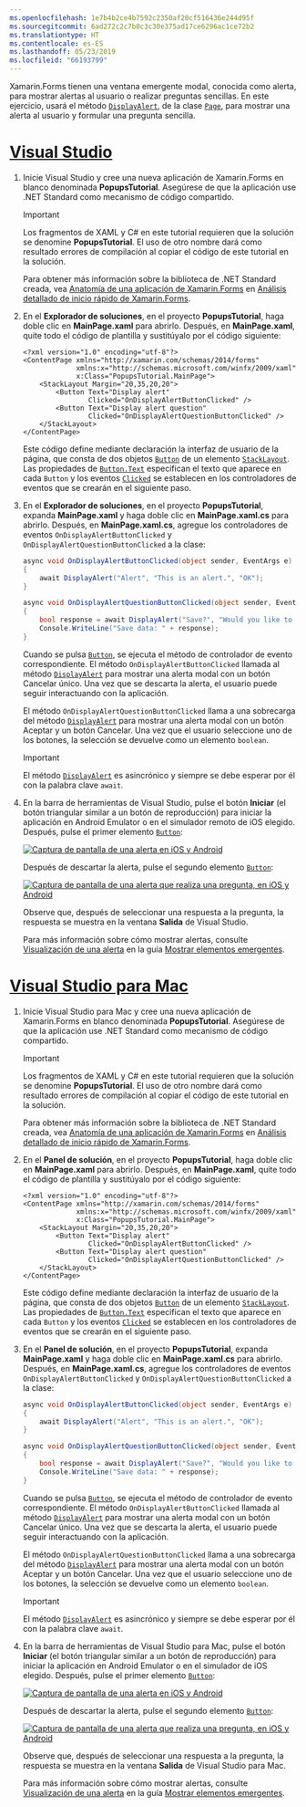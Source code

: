 ```yaml
---
ms.openlocfilehash: 1e7b4b2ce4b7592c2350af20cf516436e244d95f
ms.sourcegitcommit: 6ad272c2c7b0c3c30e375ad17ce6296ac1ce72b2
ms.translationtype: HT
ms.contentlocale: es-ES
ms.lasthandoff: 05/23/2019
ms.locfileid: "66193799"
---
```

Xamarin.Forms tienen una ventana emergente modal, conocida como alerta, para mostrar alertas al usuario o realizar preguntas sencillas. En este ejercicio, usará el método [`DisplayAlert`](xref:Xamarin.Forms.Page.DisplayAlert*), de la clase [`Page`](xref:Xamarin.Forms.Page), para mostrar una alerta al usuario y formular una pregunta sencilla.

# <a name="visual-studiotabvswin"></a>[Visual Studio](#tab/vswin)

1. Inicie Visual Studio y cree una nueva aplicación de Xamarin.Forms en blanco denominada **PopupsTutorial**. Asegúrese de que la aplicación use .NET Standard como mecanismo de código compartido.

    > [!IMPORTANT]
    > Los fragmentos de XAML y C# en este tutorial requieren que la solución se denomine **PopupsTutorial**. El uso de otro nombre dará como resultado errores de compilación al copiar el código de este tutorial en la solución.

    Para obtener más información sobre la biblioteca de .NET Standard creada, vea [Anatomía de una aplicación de Xamarin.Forms](~/get-started/first-app/index.md) en [Análisis detallado de inicio rápido de Xamarin.Forms](~/get-started/first-app/index.md).

1. En el **Explorador de soluciones**, en el proyecto **PopupsTutorial**, haga doble clic en **MainPage.xaml** para abrirlo. Después, en **MainPage.xaml**, quite todo el código de plantilla y sustitúyalo por el código siguiente:

    ```xaml
    <?xml version="1.0" encoding="utf-8"?>
    <ContentPage xmlns="http://xamarin.com/schemas/2014/forms"
                 xmlns:x="http://schemas.microsoft.com/winfx/2009/xaml"
                 x:Class="PopupsTutorial.MainPage">
        <StackLayout Margin="20,35,20,20">
            <Button Text="Display alert"
                    Clicked="OnDisplayAlertButtonClicked" />
            <Button Text="Display alert question"
                    Clicked="OnDisplayAlertQuestionButtonClicked" />
        </StackLayout>
    </ContentPage>
    ```

    Este código define mediante declaración la interfaz de usuario de la página, que consta de dos objetos [`Button`](xref:Xamarin.Forms.Button) de un elemento [`StackLayout`](xref:Xamarin.Forms.StackLayout). Las propiedades de [`Button.Text`](xref:Xamarin.Forms.Button.Text) especifican el texto que aparece en cada `Button` y los eventos [`Clicked`](xref:Xamarin.Forms.Button.Clicked) se establecen en los controladores de eventos que se crearán en el siguiente paso.

1. En el **Explorador de soluciones**, en el proyecto **PopupsTutorial**, expanda **MainPage.xaml** y haga doble clic en **MainPage.xaml.cs** para abrirlo. Después, en **MainPage.xaml.cs**, agregue los controladores de eventos `OnDisplayAlertButtonClicked` y `OnDisplayAlertQuestionButtonClicked` a la clase:

    ```csharp
    async void OnDisplayAlertButtonClicked(object sender, EventArgs e)
    {
        await DisplayAlert("Alert", "This is an alert.", "OK");
    }

    async void OnDisplayAlertQuestionButtonClicked(object sender, EventArgs e)
    {
        bool response = await DisplayAlert("Save?", "Would you like to save your data?", "Yes", "No");
        Console.WriteLine("Save data: " + response);
    }
    ```

    Cuando se pulsa [`Button`](xref:Xamarin.Forms.Button), se ejecuta el método de controlador de evento correspondiente. El método `OnDisplayAlertButtonClicked` llamada al método [`DisplayAlert`](xref:Xamarin.Forms.Page.DisplayAlert*) para mostrar una alerta modal con un botón Cancelar único. Una vez que se descarta la alerta, el usuario puede seguir interactuando con la aplicación.

    El método `OnDisplayAlertQuestionButtonClicked` llama a una sobrecarga del método [`DisplayAlert`](xref:Xamarin.Forms.Page.DisplayAlert*) para mostrar una alerta modal con un botón Aceptar y un botón Cancelar. Una vez que el usuario seleccione uno de los botones, la selección se devuelve como un elemento `boolean`.

    > [!IMPORTANT]
    > El método [`DisplayAlert`](xref:Xamarin.Forms.Page.DisplayAlert*) es asincrónico y siempre se debe esperar por él con la palabra clave `await`.

1. En la barra de herramientas de Visual Studio, pulse el botón **Iniciar** (el botón triangular similar a un botón de reproducción) para iniciar la aplicación en Android Emulator o en el simulador remoto de iOS elegido. Después, pulse el primer elemento [`Button`](xref:Xamarin.Forms.Button):

    [![Captura de pantalla de una alerta en iOS y Android](../images/alert.png "Alerta")](../images/alert-large.png#lightbox "Alerta")

    Después de descartar la alerta, pulse el segundo elemento [`Button`](xref:Xamarin.Forms.Button):

    [![Captura de pantalla de una alerta que realiza una pregunta, en iOS y Android](../images/alert-question.png "Alerta que realiza una pregunta")](../images/alert-question-large.png#lightbox "Alerta que realiza una pregunta")

    Observe que, después de seleccionar una respuesta a la pregunta, la respuesta se muestra en la ventana **Salida** de Visual Studio.

    Para más información sobre cómo mostrar alertas, consulte [Visualización de una alerta](~/xamarin-forms/user-interface/pop-ups.md#display-an-alert) en la guía [Mostrar elementos emergentes](~/xamarin-forms/user-interface/pop-ups.md).

# <a name="visual-studio-for-mactabvsmac"></a>[Visual Studio para Mac](#tab/vsmac)

1. Inicie Visual Studio para Mac y cree una nueva aplicación de Xamarin.Forms en blanco denominada **PopupsTutorial**. Asegúrese de que la aplicación use .NET Standard como mecanismo de código compartido.

    > [!IMPORTANT]
    > Los fragmentos de XAML y C# en este tutorial requieren que la solución se denomine **PopupsTutorial**. El uso de otro nombre dará como resultado errores de compilación al copiar el código de este tutorial en la solución.

    Para obtener más información sobre la biblioteca de .NET Standard creada, vea [Anatomía de una aplicación de Xamarin.Forms](~/get-started/first-app/index.md) en [Análisis detallado de inicio rápido de Xamarin.Forms](~/get-started/first-app/index.md).

1. En el **Panel de solución**, en el proyecto **PopupsTutorial**, haga doble clic en **MainPage.xaml** para abrirlo. Después, en **MainPage.xaml**, quite todo el código de plantilla y sustitúyalo por el código siguiente:

    ```xaml
    <?xml version="1.0" encoding="utf-8"?>
    <ContentPage xmlns="http://xamarin.com/schemas/2014/forms"
                 xmlns:x="http://schemas.microsoft.com/winfx/2009/xaml"
                 x:Class="PopupsTutorial.MainPage">
        <StackLayout Margin="20,35,20,20">
            <Button Text="Display alert"
                    Clicked="OnDisplayAlertButtonClicked" />
            <Button Text="Display alert question"
                    Clicked="OnDisplayAlertQuestionButtonClicked" />
        </StackLayout>
    </ContentPage>
    ```

    Este código define mediante declaración la interfaz de usuario de la página, que consta de dos objetos [`Button`](xref:Xamarin.Forms.Button) de un elemento [`StackLayout`](xref:Xamarin.Forms.StackLayout). Las propiedades de [`Button.Text`](xref:Xamarin.Forms.Button.Text) especifican el texto que aparece en cada `Button` y los eventos [`Clicked`](xref:Xamarin.Forms.Button.Clicked) se establecen en los controladores de eventos que se crearán en el siguiente paso.

1. En el **Panel de solución**, en el proyecto **PopupsTutorial**, expanda **MainPage.xaml** y haga doble clic en **MainPage.xaml.cs** para abrirlo. Después, en **MainPage.xaml.cs**, agregue los controladores de eventos `OnDisplayAlertButtonClicked` y `OnDisplayAlertQuestionButtonClicked` a la clase:

    ```csharp
    async void OnDisplayAlertButtonClicked(object sender, EventArgs e)
    {
        await DisplayAlert("Alert", "This is an alert.", "OK");
    }

    async void OnDisplayAlertQuestionButtonClicked(object sender, EventArgs e)
    {
        bool response = await DisplayAlert("Save?", "Would you like to save your data?", "Yes", "No");
        Console.WriteLine("Save data: " + response);
    }
    ```

    Cuando se pulsa [`Button`](xref:Xamarin.Forms.Button), se ejecuta el método de controlador de evento correspondiente. El método `OnDisplayAlertButtonClicked` llamada al método [`DisplayAlert`](xref:Xamarin.Forms.Page.DisplayAlert*) para mostrar una alerta modal con un botón Cancelar único. Una vez que se descarta la alerta, el usuario puede seguir interactuando con la aplicación.

    El método `OnDisplayAlertQuestionButtonClicked` llama a una sobrecarga del método [`DisplayAlert`](xref:Xamarin.Forms.Page.DisplayAlert*) para mostrar una alerta modal con un botón Aceptar y un botón Cancelar. Una vez que el usuario seleccione uno de los botones, la selección se devuelve como un elemento `boolean`.

    > [!IMPORTANT]
    > El método [`DisplayAlert`](xref:Xamarin.Forms.Page.DisplayAlert*) es asincrónico y siempre se debe esperar por él con la palabra clave `await`.

1. En la barra de herramientas de Visual Studio para Mac, pulse el botón **Iniciar** (el botón triangular similar a un botón de reproducción) para iniciar la aplicación en Android Emulator o en el simulador de iOS elegido. Después, pulse el primer elemento [`Button`](xref:Xamarin.Forms.Button):

    [![Captura de pantalla de una alerta en iOS y Android](../images/alert.png "Alerta")](../images/alert-large.png#lightbox "Alerta")

    Después de descartar la alerta, pulse el segundo elemento [`Button`](xref:Xamarin.Forms.Button):

    [![Captura de pantalla de una alerta que realiza una pregunta, en iOS y Android](../images/alert-question.png "Alerta que realiza una pregunta")](../images/alert-question-large.png#lightbox "Alerta que realiza una pregunta")

    Observe que, después de seleccionar una respuesta a la pregunta, la respuesta se muestra en la ventana **Salida** de Visual Studio para Mac.

    Para más información sobre cómo mostrar alertas, consulte [Visualización de una alerta](~/xamarin-forms/user-interface/pop-ups.md#display-an-alert) en la guía [Mostrar elementos emergentes](~/xamarin-forms/user-interface/pop-ups.md).
